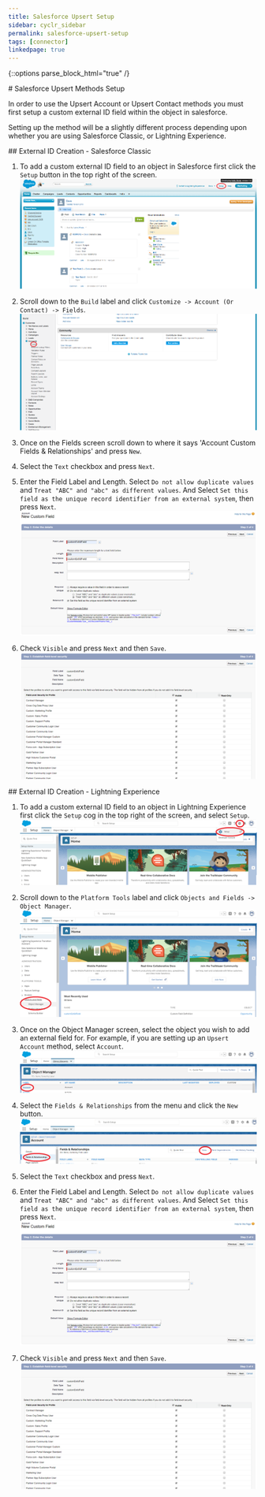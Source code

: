 ```yaml
---
title: Salesforce Upsert Setup
sidebar: cyclr_sidebar
permalink: salesforce-upsert-setup
tags: [connector]
linkedpage: true
---
```

{::options parse_block_html="true" /}
<section class="card">
# Salesforce Upsert Methods Setup

In order to use the Upsert Account or Upsert Contact methods you must first setup a custom external ID field within the object in salesforce.

Setting up the method will be a slightly different process depending upon whether you are using Salesforce Classic, or Lightning Experience.


</section>
<section class="card">
## External ID Creation - Salesforce Classic

1. To add a custom external ID field to an object in Salesforce first click the `Setup` button in the top right of the screen.
    ![](./images/external_id_setup_button.png)

2. Scroll down to the `Build` label and click `Customize -> Account (Or Contact) -> Fields`.
    ![](./images/salesforce_external_id_customize.png)

3. Once on the Fields screen scroll down to where it says 'Account Custom Fields & Relationships' and press `New`.
4. Select the `Text` checkbox and press `Next`.
5. Enter the Field Label and Length. Select `Do not allow duplicate values` and `Treat "ABC" and "abc" as different values`. And Select  `Set this field as the unique record identifier from an external system`, then press `Next`.
    ![](./images/salesforce_custom_fields_setup.png)
6. Check `Visible` and press `Next` and then `Save`.
    ![](./images/salesforce_custom_fields_visible.png)


</section>
<section class="card">
## External ID Creation - Lightning Experience

1. To add a custom external ID field to an object in Lightning Experience first click the `Setup` cog in the top right of the screen, and select `Setup`.
    ![](./images/external_id_setup_button-lightning.png)

2. Scroll down to the `Platform Tools` label and click `Objects and Fields -> Object Manager`.
    ![](./images/object_manager_menu_item-lightning.png)

3. Once on the Object Manager screen, select the object you wish to add an external field for.  For example, if you are setting up an `Upsert Account` method,  select `Account`.
    ![](./images/object_manager-lightning.png)

4. Select the `Fields & Relationships` from the menu and click the `New` button.
    ![](./images/new_field-lightning.png)
5. Select the `Text` checkbox and press `Next`.
6. Enter the Field Label and Length. Select `Do not allow duplicate values` and `Treat "ABC" and "abc" as different values`. And Select  `Set this field as the unique record identifier from an external system`, then press `Next`.
    ![](./images/salesforce_custom_fields_setup.png)
7. Check `Visible` and press `Next` and then `Save`.
    ![](./images/salesforce_custom_fields_visible.png)



</section>
